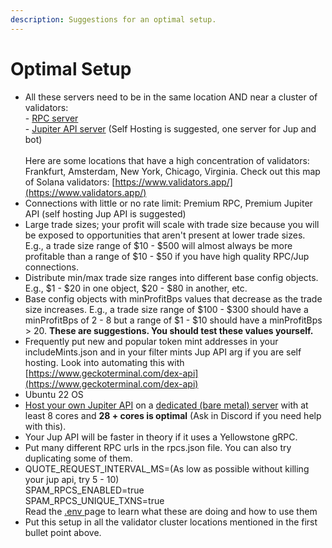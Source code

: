 ```yaml
---
description: Suggestions for an optimal setup.
---
```


# Optimal Setup

* All these servers need to be in the same location AND near a cluster of validators:\
  \- [RPC server](bot-setup-instructions/rpc-+-grpc.md)\
  \- [Jupiter API server](bot-setup-instructions/jupiter-v6-access.md) (Self Hosting is suggested, one server for Jup and bot)\
  \
  Here are some locations that have a high concentration of validators: Frankfurt, Amsterdam, New York, Chicago, Virginia. Check out this map of Solana validators: [https://www.validators.app/](https://www.validators.app/)
* Connections with little or no rate limit: Premium RPC, Premium Jupiter API (self hosting Jup API is suggested)
* Large trade sizes; your profit will scale with trade size because you will be exposed to opportunities that aren't present at lower trade sizes. E.g., a trade size range of $10 - $500 will almost always be more profitable than a range of $10 - $50 if you have high quality RPC/Jup connections.
* Distribute min/max trade size ranges into different base config objects. E.g., $1 - $20 in one object, $20 - $80 in another, etc.
* Base config objects with minProfitBps values that decrease as the trade size increases. E.g., a trade size range of $100 - $300 should have a minProfitBps of 2 - 8 but a range of $1 - $10 should have a minProfitBps > 20. **These are suggestions. You should test these values yourself.**
* Frequently put new and popular token mint addresses in your includeMints.json and in your filter mints Jup API arg if you are self hosting. Look into automating this with [https://www.geckoterminal.com/dex-api](https://www.geckoterminal.com/dex-api)
* Ubuntu 22 OS
* [Host your own Jupiter API](bot-setup-instructions/jupiter-v6-access.md) on a [dedicated (bare metal) server](https://billing.rackdog.com/aff.php?aff=53) with at least 8 cores and **28 + cores is optimal** (Ask in Discord if you need help with this).
* Your Jup API will be faster in theory if it uses a Yellowstone gRPC.
* Put many different RPC urls in the rpcs.json file. You can also try duplicating some of them.
* QUOTE\_REQUEST\_INTERVAL\_MS=(As low as possible without killing your jup api, try 5 - 10)\
  SPAM\_RPCS\_ENABLED=true\
  SPAM\_RPCS\_UNIQUE\_TXNS=true\
  Read the [.env ](bot-setup-instructions/.env.md)page to learn what these are doing and how to use them
* Put this setup in all the validator cluster locations mentioned in the first bullet point above.
